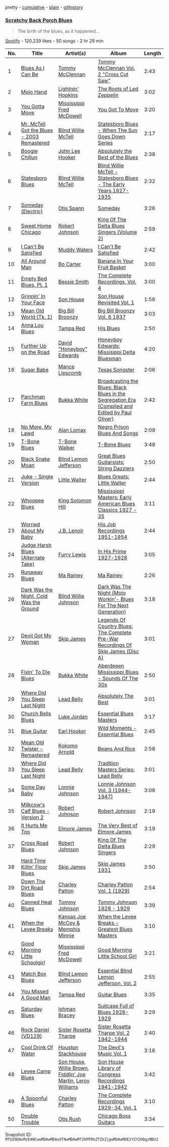 pretty - [cumulative](/playlists/cumulative/37i9dQZF1DWXbxDw7wBcIC.md) - [plain](/playlists/plain/37i9dQZF1DWXbxDw7wBcIC) - [githistory](https://github.githistory.xyz/mackorone/spotify-playlist-archive/blob/main/playlists/plain/37i9dQZF1DWXbxDw7wBcIC)

### [Scratchy Back Porch Blues](https://open.spotify.com/playlist/37i9dQZF1DWXbxDw7wBcIC)

> The birth of the blues, as it happened...

[Spotify](https://open.spotify.com/user/spotify) - 120,239 likes - 50 songs - 2 hr 29 min

| No. | Title | Artist(s) | Album | Length |
|---|---|---|---|---|
| 1 | [Blues As I Can Be](https://open.spotify.com/track/4cEzHktMaGrNAw36GbNhwr) | [Tommy McClennan](https://open.spotify.com/artist/0m8dKC3T9anldCh2OgZ6pJ) | [Tommy McClennan Vol\. 2 "Cross Cut Saw"](https://open.spotify.com/album/1g9xtSDXkL2iHhYlMSM9Qv) | 2:43 |
| 2 | [Mojo Hand](https://open.spotify.com/track/1WE055A5d1019EAx79Rg8Q) | [Lightnin' Hopkins](https://open.spotify.com/artist/6EZzVXM2uDRPmnHWq9yPDE) | [The Roots of Led Zeppelin](https://open.spotify.com/album/2COvDjzoJTRf7Nliwcygz7) | 3:02 |
| 3 | [You Gotta Move](https://open.spotify.com/track/2XtrInrRVz6JY3ydZ6yyvO) | [Mississippi Fred McDowell](https://open.spotify.com/artist/0elA30wLp3RmiPaGtU2jhQ) | [You Got To Move](https://open.spotify.com/album/2hGK1ZMhhIwprDS06nqcO4) | 3:20 |
| 4 | [Mr\. McTell Got the Blues \- 2003 Remastered](https://open.spotify.com/track/5w3davI2J6IeUfBZ4cE2qq) | [Blind Willie McTell](https://open.spotify.com/artist/4vRyd1UZ8Eq98EppbwOBg6) | [Statesboro Blues \- When The Sun Goes Down Series](https://open.spotify.com/album/7EKSJCGavez0TJwIiLk1aq) | 2:17 |
| 5 | [Boogie Chillun](https://open.spotify.com/track/0AyuXBS2btC46SOUgnOZ2N) | [John Lee Hooker](https://open.spotify.com/artist/1yNOfXGQNGjAynk77wv85x) | [Absolutely the Best of the Blues](https://open.spotify.com/album/1Hvxowri66nzP4jPXpO8qE) | 2:38 |
| 6 | [Statesboro Blues](https://open.spotify.com/track/05Fqtv0hpBriJj803R6x8i) | [Blind Willie McTell](https://open.spotify.com/artist/4vRyd1UZ8Eq98EppbwOBg6) | [Blind Willie McTell \-Statesboro Blues \- The Early Years 1927\-1935](https://open.spotify.com/album/1Q2F3ap707VLHoqmMq3DGp) | 2:32 |
| 7 | [Someday \(Electric\)](https://open.spotify.com/track/5ZUxxja3WzBZUFF6P9M9HN) | [Otis Spann](https://open.spotify.com/artist/0xeI9Z0Uhs8bYGBRpqq88X) | [Someday](https://open.spotify.com/album/1E7OQUKXxK5qCX1Hy2O7j9) | 3:26 |
| 8 | [Sweet Home Chicago](https://open.spotify.com/track/1guIEbEw6v69ubNOuH9Aug) | [Robert Johnson](https://open.spotify.com/artist/0f8MDDzIc6M4uH1xH0o0gy) | [King Of The Delta Blues Singers \(Volume 2\)](https://open.spotify.com/album/65Qaqh5BI4sTDSfzDT9rDJ) | 2:59 |
| 9 | [I Can't Be Satisfied](https://open.spotify.com/track/12wcfe9zw4uu3Rceg8rAbj) | [Muddy Waters](https://open.spotify.com/artist/4y6J8jwRAwO4dssiSmN91R) | [I Can't Be Satisfied](https://open.spotify.com/album/3RlDkX0p80wNlWtyV5iSDF) | 2:42 |
| 10 | [All Around Man](https://open.spotify.com/track/04O45djDgdvw08HOkouSKW) | [Bo Carter](https://open.spotify.com/artist/2naDLHeKqXSHT3DMII2eqb) | [Banana In Your Fruit Basket](https://open.spotify.com/album/3qYkVib546DphLJWz1mHY6) | 3:00 |
| 11 | [Empty Bed Blues, Pt\. 1](https://open.spotify.com/track/7805xqNqvpRO1LzranXpty) | [Bessie Smith](https://open.spotify.com/artist/5ESobCkc6JI4tIMxQttqeg) | [The Complete Recordings, Vol\. 4](https://open.spotify.com/album/1L3EizQze12QVLvn1znwcT) | 3:00 |
| 12 | [Grinnin' In Your Face](https://open.spotify.com/track/7bWhtFDDMgcA6DmFGGlS0C) | [Son House](https://open.spotify.com/artist/15oeqKO5k5uZ5773tWvpda) | [Son House Revisited Vol\. 1](https://open.spotify.com/album/0B1wPjeha3UdcgiYquEprz) | 1:56 |
| 13 | [Mean Old World \(Tk\. 1\)](https://open.spotify.com/track/2SN7hLyPSHyBKwykU0k0No) | [Big Bill Broonzy](https://open.spotify.com/artist/6HwigzRpuWoCZDqMOQc5eu) | [Big Bill Broonzy Vol\. 6 1937](https://open.spotify.com/album/5gRyd6LSs0JZABTzSj9vth) | 3:03 |
| 14 | [Anna Lou Blues](https://open.spotify.com/track/2W0BjJUp2uhRRsiJRRBPQv) | [Tampa Red](https://open.spotify.com/artist/0XFbUk3QnKwp0vl9sIQtIg) | [His Blues](https://open.spotify.com/album/33mFphNv7BxGBOpvW0lHFN) | 2:50 |
| 15 | [Further Up on the Road](https://open.spotify.com/track/7n4zQp0b3vnsmcjmEfLo2r) | [David "Honeyboy" Edwards](https://open.spotify.com/artist/1TJ9XdOFUqlSduhAVV7YfR) | [Honeyboy Edwards: Missisippi Delta Bluesman](https://open.spotify.com/album/6GUzyOdb9vLQLIO9bswhQL) | 4:20 |
| 16 | [Sugar Babe](https://open.spotify.com/track/59K1uNydY6K2z1HEGBJ4WH) | [Mance Lipscomb](https://open.spotify.com/artist/7jmGjfkkVOjBdjf54YHhwg) | [Texas Songster](https://open.spotify.com/album/7Ag3yFA47HvNAa2uKXMge5) | 2:06 |
| 17 | [Parchman Farm Blues](https://open.spotify.com/track/71D4KuZap7aSf05yzc5ZIG) | [Bukka White](https://open.spotify.com/artist/2gSskdDhLQCx3CQd6XKDhp) | [Broadcasting the Blues: Black Blues in the Segregation Era \(Compiled and Edited by Paul Oliver\)](https://open.spotify.com/album/6TLaynGmOsWHthN5n47hU0) | 2:42 |
| 18 | [No More, My Lawd](https://open.spotify.com/track/6LYtBOkkTUNQ6RTHAyFflL) | [Alan Lomax](https://open.spotify.com/artist/1u8YzEYh6gvvFog95WtAao) | [Negro Prison Blues And Songs](https://open.spotify.com/album/7lXqoJ3JvHVAbaKBT8XSQi) | 2:09 |
| 19 | [T\-Bone Blues](https://open.spotify.com/track/3DjwjAUPT4zvIu6ZzcgLGJ) | [T\-Bone Walker](https://open.spotify.com/artist/6nPKmEbQmR8jGZEm7ArOFX) | [T\-Bone Blues](https://open.spotify.com/album/1YPBXkcPa4KYio6Ziyp7d3) | 3:48 |
| 20 | [Black Snake Moan](https://open.spotify.com/track/4behsNa8x0dwysWBn6gUHS) | [Blind Lemon Jefferson](https://open.spotify.com/artist/6EsuMifB8c5rm5P2DdjiLe) | [Great Blues Guitarsists: String Dazzlers](https://open.spotify.com/album/4ub1JhVXa8rNmwvRrqRxCP) | 2:50 |
| 21 | [Juke \- Single Version](https://open.spotify.com/track/0msDgzMahuwWdekda2H4VO) | [Little Walter](https://open.spotify.com/artist/22JuR9OeENcP54XN5TlNWS) | [Blues Greats: Little Walter](https://open.spotify.com/album/3WIwVBItK3XnJMhX4SPDPF) | 2:44 |
| 22 | [Whoopee Blues](https://open.spotify.com/track/4RUCMtsSMsPQlt08nwmix8) | [King Solomon Hill](https://open.spotify.com/artist/5fJqKIhjv3fatslXWyKysG) | [Mississippi Masters: Early American Blues Classics 1927 \- 35](https://open.spotify.com/album/27nWGgtAdORVcReR3ppmpZ) | 3:11 |
| 23 | [Worried About My Baby](https://open.spotify.com/track/3e6iNiUs10CbGZCaQ5v2Zp) | [J.B\. Lenoir](https://open.spotify.com/artist/3enRG6NEAfCkJI2muGcnT1) | [His Job Recordings 1951\-1954](https://open.spotify.com/album/4lGlBgINPeupbX5avlNedc) | 2:44 |
| 24 | [Judge Harsh Blues \(Alternate Take\)](https://open.spotify.com/track/4yyUQQ8M2AEVY8h7CyEAlX) | [Furry Lewis](https://open.spotify.com/artist/66SiMdpsWXE23qqX0JaWg9) | [In His Prime 1927\-1928](https://open.spotify.com/album/6OXY98VeXTTNQThCtCNHiJ) | 3:05 |
| 25 | [Runaway Blues](https://open.spotify.com/track/7KZ6eGK7OuLXUzTVGdc7cL) | [Ma Rainey](https://open.spotify.com/artist/1ygXiRxKSfb927vhBH1ruH) | [Ma Rainey](https://open.spotify.com/album/62spmsoOdWsaM8Q9itsM1j) | 2:26 |
| 26 | [Dark Was the Night, Cold Was the Ground](https://open.spotify.com/track/2P9nh9pTK96dE0b6NBbTSs) | [Blind Willie Johnson](https://open.spotify.com/artist/5kO4xdEKLuHHHPreu3UmkZ) | [Dark Was The Night \(Mojo Workin'\- Blues For The Next Generation\)](https://open.spotify.com/album/3H90ji25FlT62CztiEOhrt) | 3:18 |
| 27 | [Devil Got My Woman](https://open.spotify.com/track/1bWh9hOkQGahfQ0rEqvaGR) | [Skip James](https://open.spotify.com/artist/2zlMeTjA7szCmqcJjBzYXJ) | [Legends Of Country Blues: The Complete Pre\-War Recordings Of Skip James \(Disc A\)](https://open.spotify.com/album/2KNRkv1h7OYErPyhVIDQiV) | 3:01 |
| 28 | [Fixin' To Die Blues](https://open.spotify.com/track/2GM7Q376O8D1L5egNPjwTY) | [Bukka White](https://open.spotify.com/artist/2gSskdDhLQCx3CQd6XKDhp) | [Aberdeeen Mississippi Blues \- Sounds Of The 30s](https://open.spotify.com/album/1MVK1X7iUByCN67Abh9byW) | 2:50 |
| 29 | [Where Did You Sleep Last Night](https://open.spotify.com/track/3XdnNX0cPynrR7KdRoyjwa) | [Lead Belly](https://open.spotify.com/artist/3Ovf2lytXSXWFM2cwsJACC) | [Absolutely The Best](https://open.spotify.com/album/6I0A1EwU5SP9HCwweaWJIq) | 3:01 |
| 30 | [Church Bells Blues](https://open.spotify.com/track/2tum92BT0cSwZBChb5evfK) | [Luke Jordan](https://open.spotify.com/artist/37V9ElynG02USvurkCsTCs) | [Essential Blues Masters](https://open.spotify.com/album/0naloikWrRZsGKDEnoICGW) | 3:17 |
| 31 | [Blue Guitar](https://open.spotify.com/track/45oSPt7wSPRhCOORW4Im7S) | [Earl Hooker](https://open.spotify.com/artist/3Ev1WS21x5Jav9j214A19O) | [Wild Moments \- Essential Blues](https://open.spotify.com/album/6Ex4nVhz00NFL6IIHvwxeB) | 2:45 |
| 32 | [Mean Old Twister \- Remastered](https://open.spotify.com/track/2A110W6j3xAbTDsOXu4uN0) | [Kokomo Arnold](https://open.spotify.com/artist/1kSOv0QaraiHwnDs5ld2kr) | [Beans And Rice](https://open.spotify.com/album/2hz4Wc59RDGTsFQ4P61LsA) | 2:58 |
| 33 | [Where Did You Sleep Last Night](https://open.spotify.com/track/5vG3tamFBlafnmorXMEsot) | [Lead Belly](https://open.spotify.com/artist/3Ovf2lytXSXWFM2cwsJACC) | [Tradition Masters Series: Lead Belly](https://open.spotify.com/album/2YiY4PkENsQzhJ7d5sISXh) | 3:01 |
| 34 | [Some Day Baby](https://open.spotify.com/track/12MFtyrU4ZPJqClBcjYFIA) | [Lonnie Johnson](https://open.spotify.com/artist/74g0xdNndEjFzMKSRFUMNM) | [Lonnie Johnson Vol\. 3 \(1944\-1947\)](https://open.spotify.com/album/1QsQCR85oK7iTlBkeFXE6E) | 3:08 |
| 35 | [Milkcow's Calf Blues \- Version 2](https://open.spotify.com/track/3QxCNZv6qhFd9vL3wrfSp8) | [Robert Johnson](https://open.spotify.com/artist/0f8MDDzIc6M4uH1xH0o0gy) | [Robert Johnson](https://open.spotify.com/album/65ZlWphuVYtW1HtWqUXCl1) | 2:19 |
| 36 | [It Hurts Me Too](https://open.spotify.com/track/0m4cEL8cwcRwqdQIDzgzUt) | [Elmore James](https://open.spotify.com/artist/0q9kpdDkEA3H17gcRMjgVS) | [The Very Best of Elmore James](https://open.spotify.com/album/0RZFOxY3XpAZiEeTLh1o4g) | 3:19 |
| 37 | [Cross Road Blues](https://open.spotify.com/track/1TrGdXSgiBm8W68D2K1COG) | [Robert Johnson](https://open.spotify.com/artist/0f8MDDzIc6M4uH1xH0o0gy) | [King Of The Delta Blues Singers](https://open.spotify.com/album/2IWaNq5o4tG1w6yxve5BMU) | 2:29 |
| 38 | [Hard Time Killin' Floor Blues](https://open.spotify.com/track/77xNKAq581eD62ipzK81yc) | [Skip James](https://open.spotify.com/artist/2zlMeTjA7szCmqcJjBzYXJ) | [Skip James 1931](https://open.spotify.com/album/2MG7zkZAjRN58gncuqAvpl) | 2:50 |
| 39 | [Down The Dirt Road Blues](https://open.spotify.com/track/4sCCIP8eG3HVizWnm1SQ0G) | [Charley Patton](https://open.spotify.com/artist/7aExFIr0IHWO5aFjMrGwKw) | [Charley Patton Vol\. 1 \(1929\)](https://open.spotify.com/album/0fWV8D1byaFWLivZSRqf8v) | 2:54 |
| 40 | [Canned Heat Blues](https://open.spotify.com/track/1Uk2MppskA0wnHUj8JwYfC) | [Tommy Johnson](https://open.spotify.com/artist/6n4r5eMU2ZUiHPPWhFDcHq) | [Tommy Johnson 1928 \- 1929](https://open.spotify.com/album/1BrjO0ZJTNZliuhAi9Orf7) | 3:39 |
| 41 | [When the Levee Breaks](https://open.spotify.com/track/70MpR0jSVh7s01JSmRt8Mu) | [Kansas Joe McCoy & Memphis Minnie](https://open.spotify.com/artist/1QZUvdEu3lVvtFALqy5BXe) | [When the Levee Breaks \- Greatest Blues Masters](https://open.spotify.com/album/1AaewEHO7A87PJH3ykSHWY) | 3:10 |
| 42 | [Good Morning Little Schoolgirl](https://open.spotify.com/track/7iILVc0DSgB37UYqxrbfRO) | [Mississippi Fred McDowell](https://open.spotify.com/artist/0elA30wLp3RmiPaGtU2jhQ) | [Good Morning Little School Girl](https://open.spotify.com/album/0ZLpHSm1AdcbL88zn1n1ki) | 3:21 |
| 43 | [Match Box Blues](https://open.spotify.com/track/1Fae2EbIMVEu14Qmb3fg41) | [Blind Lemon Jefferson](https://open.spotify.com/artist/6EsuMifB8c5rm5P2DdjiLe) | [Essential Blind Lemon Jefferson, Vol\. 2](https://open.spotify.com/album/1sgSyKEC1dpHu02oOWx5YO) | 2:55 |
| 44 | [You Missed A Good Man](https://open.spotify.com/track/3yrwfhXO0dX3skTgWex7rF) | [Tampa Red](https://open.spotify.com/artist/0XFbUk3QnKwp0vl9sIQtIg) | [Guitar Blues](https://open.spotify.com/album/6XrwQKs1o6CI8afet5LjXe) | 3:35 |
| 45 | [Saturday Blues](https://open.spotify.com/track/46BA5xsc2MFgFef2wgT8G2) | [Ishman Bracey](https://open.spotify.com/artist/6jAZ0Vg8P52hUomLqMPXcS) | [Suitcase Full of Blues 1928\-1929](https://open.spotify.com/album/2oBd93fHMsEh2eA3ovOIJ5) | 3:29 |
| 46 | [Rock Daniel \(VD129\)](https://open.spotify.com/track/4AE2k4Ng7W6Yj5tD9xqVo2) | [Sister Rosetta Tharpe](https://open.spotify.com/artist/2dXf5lu5iilcaTQJZodce7) | [Sister Rosetta Tharpe Vol\. 2 1942\-1944](https://open.spotify.com/album/4FkQ3aw8yWpFGEuAcNIM4f) | 2:40 |
| 47 | [Cool Drink Of Water](https://open.spotify.com/track/5Ys4D2UDLSO1WrH6x3JYKd) | [Houston Stackhouse](https://open.spotify.com/artist/2JQ9OGncNXR1tFPLInvlPb) | [The Devil's Music Vol\. 1](https://open.spotify.com/album/4iwZoEbealEbp0NJBOop57) | 3:16 |
| 48 | [Levee Camp Blues](https://open.spotify.com/track/0QLGHswYCY4j0IAfqleuNw) | [Son House](https://open.spotify.com/artist/15oeqKO5k5uZ5773tWvpda), [Willie Brown](https://open.spotify.com/artist/6zxIBQ4sNvQCSkciayJxaS), [Fiddlin’ Joe Martin](https://open.spotify.com/artist/3raXFpk21XigZmb4xXG6qz), [Leroy Williams](https://open.spotify.com/artist/6uQnHbypkRY4KmLvJrs4OY) | [Son House Library of Congress Recordings 1941\-1942](https://open.spotify.com/album/2WC66jvXcoXHRqgfLTZ9Z5) | 3:42 |
| 49 | [A Spoonful Blues](https://open.spotify.com/track/51pOZACVv195eLRsIRVEx6) | [Charley Patton](https://open.spotify.com/artist/7aExFIr0IHWO5aFjMrGwKw) | [The Complete Recordings 1929\-34, Vol\. 1](https://open.spotify.com/album/3FNisSG0Qa7d1sbnRDNIob) | 3:10 |
| 50 | [Double Trouble](https://open.spotify.com/track/31wgUugjOIjBTzpQgHdij5) | [Otis Rush](https://open.spotify.com/artist/1h0hOL3bVcYlg4xcSjU7fP) | [Chicago Boss Guitars](https://open.spotify.com/album/5aesTAnSWl1VTwg5prjPzZ) | 3:34 |

Snapshot ID: `MTU2ODAxMzE4NCwwMDAwMDAxOTAwMDAwMTZkMTRkZTZkZjgwMDAwMDE2Y2Y2ODgzNDU2`
